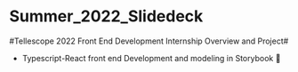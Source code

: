 # Summer_2022_Slidedeck 
#Tellescope 2022 Front End Development Internship Overview and Project#
* Typescript-React front end Development and modeling in Storybook 
🐄
